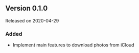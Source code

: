 ## Version 0.1.0
Released on 2020-04-29
### Added
* Implement main features to download photos from iCloud
